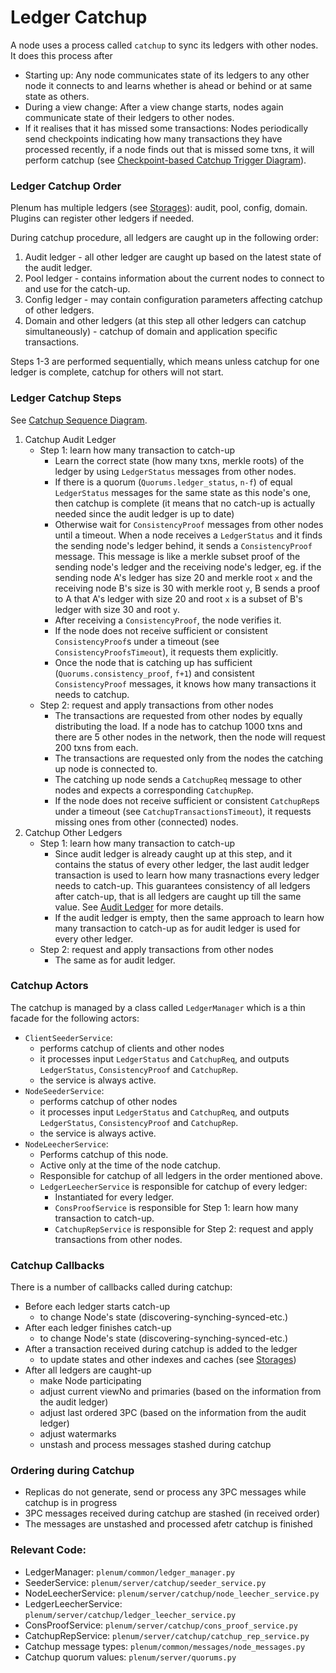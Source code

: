 # Ledger Catchup

A node uses a process called `catchup` to sync its ledgers with other nodes. It does this process after 
- Starting up: Any node communicates state of its ledgers to any other node it connects to and learns whether is ahead or behind or at same state as others. 
- During a view change: After a view change starts, nodes again communicate state of their ledgers to other nodes. 
- If it realises that it has missed some transactions: Nodes periodically send checkpoints indicating how many transactions they have processed 
recently, if a node finds out that is missed some txns, it will perform catchup
 (see [Checkpoint-based Catchup Trigger Diagram](diagrams/catchup-trigger.png)).  


### Ledger Catchup Order
Plenum has multiple ledgers (see [Storages](storage.md)): audit, pool, config, domain.
Plugins can register other ledgers if needed.

During catchup procedure, all ledgers are caught up in the following order:
1. Audit ledger - all other ledger are caught up based on the latest state of the audit ledger.
2. Pool ledger - contains information about the current nodes to connect to and use for the catch-up.
3. Config ledger - may contain configuration parameters affecting catchup of other ledgers. 
4. Domain and other ledgers (at this step all other ledgers can catchup simultaneously) - 
catchup of domain and application specific transactions. 

Steps 1-3 are performed sequentially, which means unless catchup for one ledger is complete, 
catchup for others will not start.
 
### Ledger Catchup Steps
See [Catchup Sequence Diagram](diagrams/catchup-procedure.png).

1. Catchup Audit Ledger
     - Step 1: learn how many transaction to catch-up  
         - Learn the correct state (how many txns, merkle roots) of the ledger
          by using `LedgerStatus` messages from other nodes.
         - If there is a quorum (`Quorums.ledger_status`, `n-f`) of equal `LedgerStatus` messages for
          the same state as this node's one, then catchup is complete (it means that no catch-up is actually needed since 
          the audit ledger is up to date)
         - Otherwise wait for `ConsistencyProof` messages from other nodes until a timeout.
           When a node receives a `LedgerStatus` and it finds the sending node's ledger behind, 
           it sends a `ConsistencyProof` message. This message is like a
           merkle subset proof of the sending node's ledger and the receiving node's ledger, 
           eg. if the sending node A's ledger has size 20 and merkle root `x` and 
           the receiving node B's size is 30 with merkle root `y`, 
           B sends a proof to A that A's ledger with size 20 and root `x` is a subset of B's ledger with size
           30 and root `y`.
        -  After receiving a `ConsistencyProof`, the node verifies it.
        -  If the node does not receive sufficient or consistent `ConsistencyProof`s under a timeout (see `ConsistencyProofsTimeout`), 
        it requests them explicitly.
        -  Once the node that is catching up has sufficient (`Quorums.consistency_proof`, `f+1`)
         and consistent `ConsistencyProof` messages, it knows how many transactions it needs to catchup.
     - Step 2: request and apply transactions from other nodes         
        - The transactions are requested from other nodes by equally distributing the load.
        If a node has to catchup 1000 txns and there are 5 other nodes in the network,
         then the node will request 200 txns from each. 
        - The transactions are requested only from the nodes the catching up node is connected to. 
        - The catching up node sends a `CatchupReq` message to other nodes and expects a
         corresponding `CatchupRep`.
        - If the node does not receive sufficient or consistent `CatchupRep`s under a timeout (see `CatchupTransactionsTimeout`),
         it requests missing ones from other (connected) nodes. 
2. Catchup Other Ledgers
     - Step 1: learn how many transaction to catch-up
        - Since audit ledger is already caught up at this step, and it contains the status of every other ledger,
        the last audit ledger transaction is used to learn how many trasnactions every ledger needs to catch-up.
        This guarantees consistency of all ledgers after catch-up, that is all ledgers are caught up till the same value.
        See [Audit Ledger](audit_ledger.md) for more details.
        - If the audit ledger is empty, then the same approach to learn how many transaction to catch-up
        as for audit ledger is used for every other ledger.
      - Step 2: request and apply transactions from other nodes
        - The same as for audit ledger.         
           


### Catchup Actors
The catchup is managed by a class called `LedgerManager` which is a thin facade for the following actors:
- `ClientSeederService`: 
    - performs catchup of clients and other nodes 
    - it processes input `LedgerStatus` and `CatchupReq`, 
    and outputs `LedgerStatus`, `ConsistencyProof` and `CatchupRep`.
    - the service is always active.
- `NodeSeederService`: 
    - performs catchup of other nodes 
    - it processes input `LedgerStatus` and `CatchupReq`, 
    and outputs `LedgerStatus`, `ConsistencyProof` and `CatchupRep`.
    - the service is always active.    
- `NodeLeecherService`: 
    - Performs catchup of this node.
    - Active only at the time of the node catchup.
    - Responsible for catchup of all ledgers in the order mentioned above.
    - `LedgerLeecherService` is responsible for catchup of every ledger:
        - Instantiated for every ledger.
        - `ConsProofService` is responsible for Step 1: learn how many transaction to catch-up.
        - `CatchupRepService` is responsible for Step 2: request and apply transactions from other nodes.
     
### Catchup Callbacks

There is a number of callbacks called during catchup:
- Before each ledger starts catch-up
    - to change Node's state (discovering-synching-synced-etc.)
- After each ledger finishes catch-up
    - to change Node's state (discovering-synching-synced-etc.)
- After a transaction received during catchup is added to the ledger
    - to update states and other indexes and caches (see [Storages](storage.md))
- After all ledgers are caught-up
    - make Node participating 
    - adjust current viewNo and primaries (based on the information from the audit ledger)
    - adjust last ordered 3PC (based on the information from the audit ledger)
    - adjust watermarks 
    - unstash and process messages stashed during catchup
       
### Ordering during Catchup
- Replicas do not generate, send or process any 3PC messages while catchup is in progress
- 3PC messages received during catchup are stashed (in received order) 
- The messages are unstashed and processed afetr catchup is finished
       


### Relevant Code:
- LedgerManager: `plenum/common/ledger_manager.py`
- SeederService: `plenum/server/catchup/seeder_service.py`
- NodeLeecherService: `plenum/server/catchup/node_leecher_service.py`
- LedgerLeecherService: `plenum/server/catchup/ledger_leecher_service.py`
- ConsProofService: `plenum/server/catchup/cons_proof_service.py`
- CatchupRepService: `plenum/server/catchup/catchup_rep_service.py`
- Catchup message types: `plenum/common/messages/node_messages.py`  
- Catchup quorum values: `plenum/server/quorums.py`
